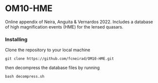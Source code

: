 # OM10-HME

Online appendix of Neira, Anguita & Vernardos 2022.
Includes a database of high magnification events (HME) for the lensed quasars.

### Installing

Clone the repository to your local machine
```
git clone https://github.com/fcneirad/OM10-HME.git
```
then decompress the database files by running
```
bash decompress.sh
```
